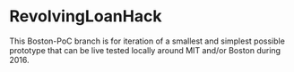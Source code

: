# RevolvingLoanHack

This Boston-PoC branch is for iteration of a smallest and simplest possible prototype that can be live tested locally around MIT and/or Boston during 2016.
